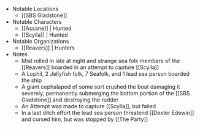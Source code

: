    
- Notable Locations 
	- [[SBS Gladstone]]
- Notable Characters 
	- [[Assane]] | Hunted
	- [[Scylla]] | Hunted
- Notable Organizations 
	- [[Reavers]] | Hunters
- Notes 
	- Mist rolled in late at night and strange sea folk members of the [[Reavers]] boarded in an attempt to capture [[Scylla]]
	- A Lophil, 2 Jellyfish folk, 7 Seafolk, and 1 lead sea person boarded the ship
	- A giant cephalapod of some sort crushed the boat damaging it severely, permanently submerging the bottom portion of the [[SBS Gladstone]] and destroying the rudder
	- An Attempt was made to capture [[Scylla]], but failed
	- In a last ditch effort the lead sea person threatend [[Dexter Edewin]] and cursed him, but was stopped by [[The Party]]





